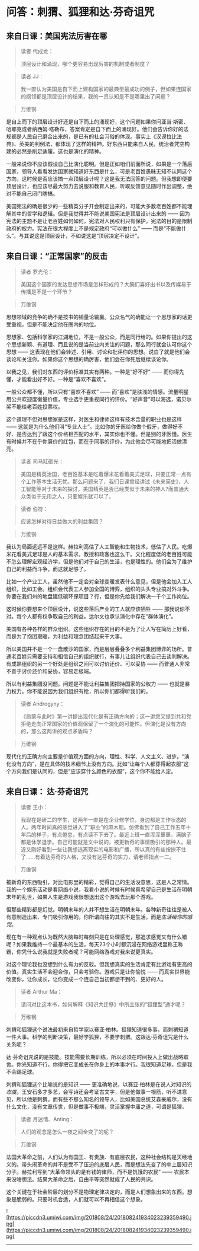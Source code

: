 # 问答：刺猬、狐狸和达·芬奇诅咒

## 来自日课：美国宪法厉害在哪

> 读者 代成龙：
> 
> 顶层设计和涌现，哪个更容易出现厉害的机制或者制度？

> 读者 JJ：
> 
> 我一直认为美国是自下而上建构国家的最典型最成功的例子，但如果连国家的纲领都是顶层设计的结果，我的一贯认知是不是哪里出了问题？

> 万维钢

是自上而下的顶层设计好还是自下而上的涌现好，这个问题如果你问亚当·斯密、哈耶克或者纳西姆·塔勒布，答案肯定是自下而上的涌现好。他们会告诉你好的法规都是人民自己磨合出来的，是已有的社会习俗的体现。事实上《汉谟拉比法典》、英美的判例法，都体现了这样的精神。好东西只能来自人民，统治者凭空构建的必然是削足适履。这也是演化的精神。

一般来说你不应该假设自己比演化聪明。但是正如咱们前面所说，如果是一个落后国家，领导人看看发达国家就知道好东西是什么，可是老百姓愚昧无知不认同这个方向，这时候是否应该搞一点顶层设计呢？这是我无法回答的问题。但我想即便要顶层设计，也应该尽最大努力去说服和教育人民，听取反馈意见随时作出调整，绝对不能自己闭门瞎搞。

美国宪法的确是很少的一些精英分子开会制定出来的，可能大多数老百姓都不能理解其中的哲学和逻辑。但是我觉得并不能说美国宪法是顶层设计出来的 —— 因为宪法的主题不是让老百姓如何如何，宪法对人民权利只有保护。宪法的目的是限制政府的权力。宪法在很大程度上不是规定政府“可以做什么” —— 而是“不能做什么”。与其说这是顶层设计，不如说这是“顶层决定不设计”。

## 来自日课：“正常国家”的反击

> 读者 罗光伦：
> 
> 美国这个国家的发达思想市场是怎样形成的？大腕们喜好出书以及传媒易于传播是不是一个环节？

> 万维钢

思想领域的竞争的确不是按书的销量论输赢。公众名气的确能让一个思想家的话更受重视，但是不能决定他在圈内的地位。

思想家、包括科学家的江湖地位，不是一般公众，而是同行给的。如果你提出的这个思想新颖、有道理、而且说的是当前业内关注的问题，那么同行就会认可你这个思想 —— 这表现在他们会转述、引用、讨论和批评你的思想。说白了就是他们会谈论和关注你。如果你这个思想的确厉害，他们会在你死后继续谈论你。

以我之见，我们对东西的评价标准其实有两种。一种是“好不好” —— 而你得先懂，才能看出好不好。一种是“喜欢不喜欢”。

一般公众都不懂，所以只有“喜欢不喜欢” —— 而“喜欢”是肤浅的情感。流量明星用公共欢迎度衡量价值，专业选手更重视同行的评价。“好声音”可以海选，诺贝尔奖不能给老百姓投票权。

这个道理不但对思想家是这样，对医生和律师这样有技术含量的职业也是这样 —— 这就是为什么他们叫“专业人士”。比如你的牙医给你做个假牙，做得好不好、是否达到了跟这个价格相匹配的水平，其实你也不懂。但是别的牙医懂。医生有时候并不在乎你廉价的红包，而在乎同事的评价，为此他会尽可能地把活做漂亮。

> 读者 司马缸砸光：
> 
> 美国是精英治国，老百姓基本是吃着爆米花看着美式足球，只要正常一点有个工作基本生活无忧。那么问题来了，我们日课曾经讲过《未来简史》，人工智能等对于未来的探讨，美国精英是否已经类似于未来的神人?而普通大众类似于无用之人，只要娱乐就可以了。

> 读者 伯符：
> 
> 应该怎样对待日益做大的利益集团？

> 万维钢

我认为局面远远不是这样。赫拉利高估了人工智能和生物技术，低估了人民。吃爆米花看美式足球是人的基本需求，教授和政客也这么干。文化程度低的老百姓可能不怎么理解宏观经济学，但是他们对于自己的生活，也是理性的。他们会为了维护自己的利益而斗争，而这就足够了。

比如一个产业工人，虽然他不一定会对全球变暖发表什么意见，但是他会加入工人组织，比如工会。组织会代表工人参加全国的博弈，组织的头头专业搞对外斗争。你要在我们州的地盘建低碳环保项目？行，但是你先给我们解决一千个工作岗位。

这时候你要想来个顶层设计，说这些落后产业的工人就应该牺牲 —— 那我说你不对。每个人都有权争取自己的利益。达尔文也承认演化中存在“群体演化”。

美国有各种各样的群众组织。这些组织存在的目的不是为了让人写在简历上好看，而是为了抱团取暖，为利益和理念团结起来干大事。

所以美国并不是一个一盘散沙的国家，而是层层叠叠多个利益集团博弈的场所。普通老百姓只需要支持和相信自己的组织就行，有事儿让组织代表自己去谈判解决。有成熟组织的另一个好处是组织之间可以讨价还价、可以妥协 —— 而普通人非常不善于讨价还价和妥协，容易走极端。

所以有利益集团没问题。问题是不能让利益集团把持国家的公权力 —— 也就是暴力权力。你不能说因为我们组织有枪，所以你们都得听我们的。

> 读者 Androgyny：
> 
> 《启蒙与此时》第一讲提出现代化是有正确方向的；这一讲您又提到共和党拒绝走向正常国家的价值观保留了一个演化的可能性。但演化是没有方向的，那么这两讲的观点矛盾吗？

> 万维钢

现代化的正确方向主要是价值观方面的方向，理性、科学、人文主义、进步。“演化没有方向”，是在具体的技术细节上没有方向。比如“让每个人都穿得起衣服”这个方向我们是认同的，但是“应该穿什么颜色的衣服”，这个你不能给人定。

## 来自日课： 达·芬奇诅咒

> 读者 王小：
> 
> 我现在是研二的学生，这两年一直是在企业修学位，身边都是工作状态的人。两年时间真的感觉进入了“职业”的麻木期。仿佛看到了自己工作五年十年后的样子，有点倦怠，有点读不下去了。最近上班一直浑浑噩噩，满脑子都是休学退学。自己可能就是文中说的，被更新奇的事情吸引的那种人。最近又刚好看到一些让我想逃离现实的电影和广播，所以真的有些按捺不住了……有着达芬奇的人格，又没有达芬奇的实力，请老师指点一二。

> 万维钢

被新奇的东西吸引，对比电影里的精彩，觉得自己的生活没意思，这是人之常情。我的一个娱乐活动是看网络小说，我看小说的时候有时候真希望自己是生活在明朝末年的乱世，如果人生是游戏我很想退出这个游戏去玩那个游戏。

但那些精彩都是幻觉。明朝末年的人并不想生活在明朝末年。各种新奇往往是被人有意制造出来、专门吸引你用的。你所谓向往的其实不是生活，而是*生活给你的感觉*。

现在有一种观点认为既然大脑每时每刻只是在处理感觉，那追求感觉又有什么错呢？如果我维持一个最基本的生活，每天23个小时都沉浸在网络游戏里称王称霸，你凭什么说我就是失败者呢？可能网络游戏对我来说更真实。

对这个理论我也没想到什么有力的反驳。但我想真实的生活肯定有比游戏有更高的价值。真实生活不会迎合你，只会考验你。游戏只是让你愉悦 —— 而真实世界能改变你，让你成长，让你变成一个连自己当初都想不到的、更好的人。

> 读者 Arthur Ma：
> 
> 请问对比这本书，如何解释《知识大迁移》中所主张的“狐狸型”通才呢？

> 万维钢

刺猬和狐狸这个说法最初来自哲学家以赛亚·柏林。狐狸知道很多事，而刺猬知道一件大事。科学的判断决策，最好学狐狸，不要学刺猬。这跟达·芬奇诅咒是什么关系呢？

达·芬奇诅咒说的是技能。技能需要长期训练，所以必须在时间投入上做出战略取舍。你光知道不行，你得把它变成长在你身上的本事才行。我很知道足球，但是我不会踢足球。

刺猬和狐狸这个比喻说的是知识 —— 更准确地说，以赛亚·柏林是在说人对知识的*态度*。王安石多才多艺，会写诗还会考证古文字，但是他做事一根筋，听不进意见，所以他是刺猬。而有些不那么知名的领导人，比如美国总统艾森豪威尔，没有什么文化，没有文章传世，但是做事不极端，灵活掌握中庸之道，可谓是狐狸。

> 读者 月迷情、Anting：
> 
> 人们的观念是怎么一夜之间全变了的呢？

> 万维钢

法国大革命之前，人们认为有国王、有贵族、有底层农民，这种社会结构是天经地义的。带头闹革命的并不是受不了压迫的底层人民，而是想法先变了的中上层知识分子。赫拉利写到“大革命领头的是有钱的律师，而不是饥饿的农民” —— 农民本来没啥想法。结果大革命之后，自由平等突然就成了人民的共识。

这个关键在于社会阶层的划分不是物理定律决定的，而是人们想象出来的东西。想象是脆弱的。只要时机合适，人们就可以不再相信这个想象。

![https://piccdn3.umiwi.com/img/201808/24/201808241934023239359490.jpg](https://piccdn3.umiwi.com/img/201808/24/201808241934023239359490.jpg)

---

